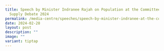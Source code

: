 ```yaml
---
title: Speech by Minister Indranee Rajah on Population at the Committee of
  Supply Debate 2024
permalink: /media-centre/speeches/speech-by-minister-indranee-at-the-cos-2024/
date: 2024-02-28
layout: post
description: ""
image: ""
variant: tiptap
---
```

